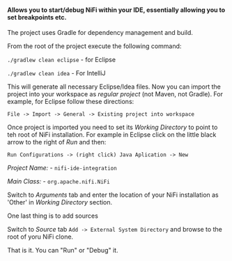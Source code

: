 #### Allows you to start/debug NiFi within your IDE, essentially allowing you to set breakpoints etc.

The project uses Gradle for dependency management and build.

From the root of the project execute the following command:

```./gradlew clean eclipse``` - for Eclipse

```./gradlew clean idea``` - For IntelliJ

This will generate all necessary Eclipse/Idea files. Now you can import the project into your workspace as _regular project_ (not Maven, not Gradle).
For example, for Eclipse follow these directions:

```File -> Import -> General -> Existing project into workspace```

Once project is imported you need to set its _Working Directory_ to point to teh root of NiFi installation. For example in Eclipse click on the little black arrow to the right of _Run_ and then:

```Run Configurations -> (right click) Java Aplication -> New```

_Project Name:_ - ```nifi-ide-integration```

_Main Class:_ - ```org.apache.nifi.NiFi```

Switch to _Arguments_ tab and enter the location of your NiFi installation as 'Other' in _Working Directory_ section.

One last thing is to add sources

Switch to _Source_ tab ```Add -> External System Directory``` and browse to the root of yoru NiFi clone.

That is it. You can "Run" or "Debug" it. 




